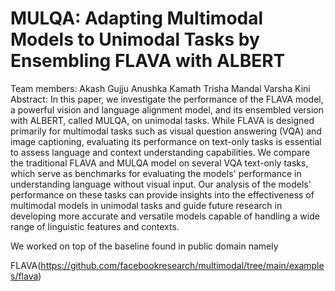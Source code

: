 # MULQA: Adapting Multimodal Models to Unimodal Tasks by Ensembling FLAVA with ALBERT

Team members:
Akash Gujju
Anushka Kamath
Trisha Mandal
Varsha Kini
Abstract:
In this paper, we investigate the performance of the FLAVA model, a powerful vision and language alignment model, and its ensembled version with ALBERT, called MULQA, on unimodal tasks. While FLAVA is designed primarily for multimodal tasks such as visual question answering (VQA) and image captioning, evaluating its performance on text-only tasks is essential to assess language and context understanding capabilities. We compare the traditional FLAVA and MULQA model on several VQA text-only tasks, which serve as benchmarks for evaluating the models' performance in understanding language without visual input. Our analysis of the models' performance on these tasks can provide insights into the effectiveness of multimodal models in unimodal tasks and guide future research in developing more accurate and versatile models capable of handling a wide range of linguistic features and contexts.

We worked on top of the baseline found in public domain namely

FLAVA(https://github.com/facebookresearch/multimodal/tree/main/examples/flava)
